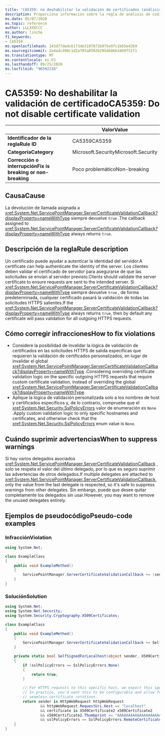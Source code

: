 ```yaml
---
title: 'CA5359: no deshabilitar la validación de certificados (análisis de código)'
description: Proporciona información sobre la regla de análisis de código CA5359, incluidas las causas, cómo corregir las infracciones y cuándo suprimirlas.
ms.date: 05/07/2020
ms.topic: reference
author: LLLXXXCCC
ms.author: linche
f1_keywords:
- CA5359
ms.openlocfilehash: 143d77dedc6173de3197872b975e97c1bb5e42b9
ms.sourcegitcommit: 2e4adc490c1d2a705a0592b295d606b10b9f51f1
ms.translationtype: MT
ms.contentlocale: es-ES
ms.lasthandoff: 09/25/2020
ms.locfileid: "96592216"
---
```

# <a name="ca5359-do-not-disable-certificate-validation"></a><span data-ttu-id="c8e69-103">CA5359: No deshabilitar la validación de certificado</span><span class="sxs-lookup"><span data-stu-id="c8e69-103">CA5359: Do not disable certificate validation</span></span>

| | <span data-ttu-id="c8e69-104">Valor</span><span class="sxs-lookup"><span data-stu-id="c8e69-104">Value</span></span> |
|-|-|
| <span data-ttu-id="c8e69-105">**Identificador de la regla**</span><span class="sxs-lookup"><span data-stu-id="c8e69-105">**Rule ID**</span></span> |<span data-ttu-id="c8e69-106">CA5359</span><span class="sxs-lookup"><span data-stu-id="c8e69-106">CA5359</span></span>|
| <span data-ttu-id="c8e69-107">**Categoría**</span><span class="sxs-lookup"><span data-stu-id="c8e69-107">**Category**</span></span> |<span data-ttu-id="c8e69-108">Microsoft.Security</span><span class="sxs-lookup"><span data-stu-id="c8e69-108">Microsoft.Security</span></span>|
| <span data-ttu-id="c8e69-109">**Corrección o interrupción**</span><span class="sxs-lookup"><span data-stu-id="c8e69-109">**Fix is breaking or non-breaking**</span></span> |<span data-ttu-id="c8e69-110">Poco problemático</span><span class="sxs-lookup"><span data-stu-id="c8e69-110">Non-breaking</span></span>|

## <a name="cause"></a><span data-ttu-id="c8e69-111">Causa</span><span class="sxs-lookup"><span data-stu-id="c8e69-111">Cause</span></span>

<span data-ttu-id="c8e69-112">La devolución de llamada asignada a <xref:System.Net.ServicePointManager.ServerCertificateValidationCallback?displayProperty=nameWithType> siempre devuelve `true` .</span><span class="sxs-lookup"><span data-stu-id="c8e69-112">The callback assigned to <xref:System.Net.ServicePointManager.ServerCertificateValidationCallback?displayProperty=nameWithType> always returns `true`.</span></span>

## <a name="rule-description"></a><span data-ttu-id="c8e69-113">Descripción de la regla</span><span class="sxs-lookup"><span data-stu-id="c8e69-113">Rule description</span></span>

<span data-ttu-id="c8e69-114">Un certificado puede ayudar a autenticar la identidad del servidor.</span><span class="sxs-lookup"><span data-stu-id="c8e69-114">A certificate can help authenticate the identity of the server.</span></span> <span data-ttu-id="c8e69-115">Los clientes deben validar el certificado de servidor para asegurarse de que las solicitudes se envían al servidor previsto.</span><span class="sxs-lookup"><span data-stu-id="c8e69-115">Clients should validate the server certificate to ensure requests are sent to the intended server.</span></span> <span data-ttu-id="c8e69-116">Si <xref:System.Net.ServicePointManager.ServerCertificateValidationCallback?displayProperty=nameWithType> siempre devuelve `true` , de forma predeterminada, cualquier certificado pasará la validación de todas las solicitudes HTTPS salientes.</span><span class="sxs-lookup"><span data-stu-id="c8e69-116">If the <xref:System.Net.ServicePointManager.ServerCertificateValidationCallback?displayProperty=nameWithType> always returns `true`, then by default any certificate will pass validation for all outgoing HTTPS requests.</span></span>

## <a name="how-to-fix-violations"></a><span data-ttu-id="c8e69-117">Cómo corregir infracciones</span><span class="sxs-lookup"><span data-stu-id="c8e69-117">How to fix violations</span></span>

- <span data-ttu-id="c8e69-118">Considere la posibilidad de invalidar la lógica de validación de certificados en las solicitudes HTTPS de salida específicas que requieren la validación de certificados personalizados, en lugar de invalidar el global <xref:System.Net.ServicePointManager.ServerCertificateValidationCallback?displayProperty=nameWithType> .</span><span class="sxs-lookup"><span data-stu-id="c8e69-118">Considering overriding certificate validation logic on the specific outgoing HTTPS requests that require custom certificate validation, instead of overriding the global <xref:System.Net.ServicePointManager.ServerCertificateValidationCallback?displayProperty=nameWithType>.</span></span>
- <span data-ttu-id="c8e69-119">Aplique la lógica de validación personalizada solo a los nombres de host y certificados específicos y, de lo contrario, compruebe que el <xref:System.Net.Security.SslPolicyErrors> valor de enumeración es `None` .</span><span class="sxs-lookup"><span data-stu-id="c8e69-119">Apply custom validation logic to only specific hostnames and certificates, and otherwise check that the <xref:System.Net.Security.SslPolicyErrors> enum value is `None`.</span></span>

## <a name="when-to-suppress-warnings"></a><span data-ttu-id="c8e69-120">Cuándo suprimir advertencias</span><span class="sxs-lookup"><span data-stu-id="c8e69-120">When to suppress warnings</span></span>

<span data-ttu-id="c8e69-121">Si hay varios delegados asociados <xref:System.Net.ServicePointManager.ServerCertificateValidationCallback> , solo se respeta el valor del último delegado, por lo que es seguro suprimir las advertencias de otros delegados.</span><span class="sxs-lookup"><span data-stu-id="c8e69-121">If multiple delegates are attached to <xref:System.Net.ServicePointManager.ServerCertificateValidationCallback>, only the value from the last delegate is respected, so it's safe to suppress warnings from other delegates.</span></span> <span data-ttu-id="c8e69-122">Sin embargo, puede que desee quitar completamente los delegados sin usar.</span><span class="sxs-lookup"><span data-stu-id="c8e69-122">However, you may want to remove the unused delegates entirely.</span></span>

## <a name="pseudo-code-examples"></a><span data-ttu-id="c8e69-123">Ejemplos de pseudocódigo</span><span class="sxs-lookup"><span data-stu-id="c8e69-123">Pseudo-code examples</span></span>

### <a name="violation"></a><span data-ttu-id="c8e69-124">Infracción</span><span class="sxs-lookup"><span data-stu-id="c8e69-124">Violation</span></span>

```csharp
using System.Net;

class ExampleClass
{
    public void ExampleMethod()
    {
        ServicePointManager.ServerCertificateValidationCallback += (sender, cert, chain, error) => { return true; };
    }
}
```

### <a name="solution"></a><span data-ttu-id="c8e69-125">Solución</span><span class="sxs-lookup"><span data-stu-id="c8e69-125">Solution</span></span>

```csharp
using System.Net;
using System.Net.Security;
using System.Security.Cryptography.X509Certificates;

class ExampleClass
{
    public void ExampleMethod()
    {
        ServicePointManager.ServerCertificateValidationCallback += SelfSignedForLocalhost;
    }

    private static bool SelfSignedForLocalhost(object sender, X509Certificate certificate, X509Chain chain, SslPolicyErrors sslPolicyErrors)
    {
        if (sslPolicyErrors == SslPolicyErrors.None)
        {
            return true;
        }

        // For HTTPS requests to this specific host, we expect this specific certificate.
        // In practice, you'd want this to be configurable and allow for multiple certificates per host, to enable
        // seamless certificate rotations.
        return sender is HttpWebRequest httpWebRequest
                && httpWebRequest.RequestUri.Host == "localhost"
                && certificate is X509Certificate2 x509Certificate2
                && x509Certificate2.Thumbprint == "AAAAAAAAAAAAAAAAAAAAAAAAAAAAAAAAAAAAAAAA"
                && sslPolicyErrors == SslPolicyErrors.RemoteCertificateChainErrors;
    }
}
```
